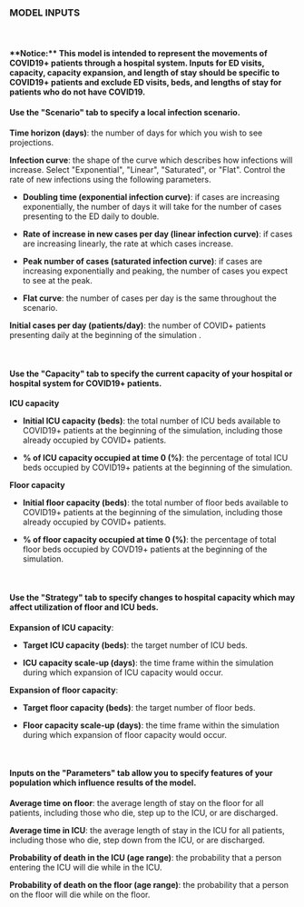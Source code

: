 **<h3> MODEL INPUTS </h4>**

<br/>

<h4> **Notice:** This model is intended to represent the movements of COVID19+ patients through a hospital system.
Inputs for ED visits, capacity, capacity expansion, and length of stay should be specific to COVID19+ patients
and exclude ED visits, beds, and lengths of stay for patients who do not have COVID19. </h>

<br/>

#### **Use the "Scenario" tab to specify a local infection scenario.**

**Time horizon (days)**: the number of days for which you wish to see projections.

**Infection curve**: the shape of the curve which describes how infections will increase. Select "Exponential", "Linear", "Saturated", or "Flat". 
	Control the rate of new infections using the following parameters.

* **Doubling time (exponential infection curve)**: if cases are increasing exponentially, the number of days it will take for the number of cases presenting to the ED daily to double.

* **Rate of increase in new cases per day (linear infection curve)**: if cases are increasing linearly, the rate at which cases increase.

* **Peak number of cases (saturated infection curve)**: if cases are increasing exponentially and peaking, the number of cases you expect to see at the peak.

* **Flat curve**: the number of cases per day is the same throughout the scenario.

**Initial cases per day (patients/day)**: the number of COVID+ patients presenting daily at the beginning of the simulation .



<br/>
  
#### **Use the "Capacity" tab to specify the current capacity of your hospital or hospital system for COVID19+ patients.**

**ICU capacity**

* **Initial ICU capacity (beds)**: the total number of ICU beds available to COVID19+ patients at the beginning of the simulation, including those already occupied by COVID+ patients.

* **% of ICU capacity occupied at time 0 (%)**: the percentage of total ICU beds occupied by COVID19+ patients at the beginning of the simulation.

**Floor capacity**

* **Initial floor capacity (beds)**: the total number of floor beds available to COVID19+ patients at the beginning of the simulation, including those already occupied by COVID+ patients.

* **% of floor capacity occupied at time 0 (%)**: the percentage of total floor beds occupied by COVD19+ patients at the beginning of the simulation.

<br/>
  
#### **Use the "Strategy" tab to specify changes to hospital capacity which may affect utilization of floor and ICU beds.**

**Expansion of ICU capacity**:

* **Target ICU capacity (beds)**: the target number of ICU beds.

* **ICU capacity scale-up (days)**: the time frame within the simulation during which expansion of ICU capacity would occur.

**Expansion of floor capacity**:
  
* **Target floor capacity (beds)**: the target number of floor beds.

* **Floor capacity scale-up (days)**: the time frame within the simulation during which expansion of floor capacity would occur.



<br/>
  
#### **Inputs on the "Parameters" tab allow you to specify features of your population which influence results of the model.**
  
 **Average time on floor**: the average length of stay on the floor for all patients, including those who die, step up to the ICU, or are discharged.

**Average time in ICU**: the average length of stay in the ICU for all patients, including those who die, step down from the ICU, or are discharged.

**Probability of death in the ICU (age range)**: the probability that a person entering the ICU will die while in the ICU.

**Probability of death on the floor (age range)**: the probability that a person on the floor will die while on the floor.


